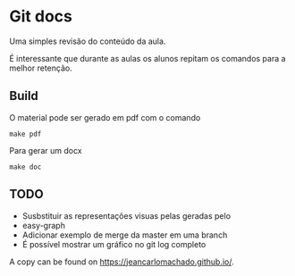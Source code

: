 Git docs
========

Uma simples revisão do conteúdo da aula.


É interessante que durante as aulas os alunos repitam os comandos
para a melhor retenção.


Build
-----

O material pode ser gerado em pdf com o comando

```
make pdf

```

Para gerar um docx 

```
make doc

```

TODO
----


 - Susbstituir as representações visuas pelas geradas pelo
 - easy-graph
 - Adicionar exemplo de merge da master em uma branch
 - É possível mostrar um gráfico no git log completo

A copy can be found on https://jeancarlomachado.github.io/.
